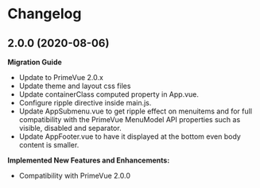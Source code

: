 # Changelog

## 2.0.0 (2020-08-06)

**Migration Guide**

- Update to PrimeVue 2.0.x
- Update theme and layout css files
- Update containerClass computed property in App.vue.
- Configure ripple directive inside main.js.
- Update AppSubmenu.vue to get ripple effect on menuitems and for full compatibility with the PrimeVue MenuModel API properties such as visible, disabled and separator.
- Update AppFooter.vue to have it displayed at the bottom even body content is smaller.

**Implemented New Features and Enhancements:**

- Compatibility with PrimeVue 2.0.0

